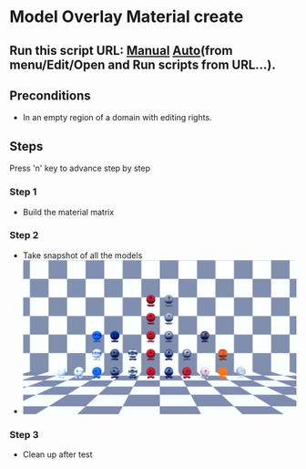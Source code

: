 # Model Overlay Material create
## Run this script URL: [Manual](https://raw.githubusercontent.com/highfidelity/hifi_tests/master/tests/content/overlay/material/test.js)   [Auto](https://raw.githubusercontent.com/highfidelity/hifi_tests/master/tests/content/overlay/material/testAuto.js)(from menu/Edit/Open and Run scripts from URL...).

## Preconditions
- In an empty region of a domain with editing rights.

## Steps
Press 'n' key to advance step by step

### Step 1
- Build the material matrix
### Step 2
- Take snapshot of all the models
- ![](./ExpectedImage_00000.png)
### Step 3
- Clean up after test
